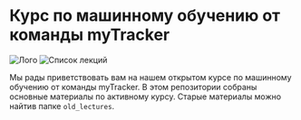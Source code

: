 # Курс по машинному обучению от команды myTracker

![Лого](https://www.dropbox.com/s/w3hvq894dn3z0x1/photo_2021-05-16%2017.49.11.jpeg)
![Список лекций](https://www.dropbox.com/s/5ekfo2ekp0rq1o5/photo_2021-05-16%2017.43.35.jpeg)

Мы рады приветствовать вам на нашем открытом курсе по машинному обучению от команды myTracker. В этом репозитории собраны основные материалы по активному курсу.
Старые материалы можно найтив папке `old_lectures`.
